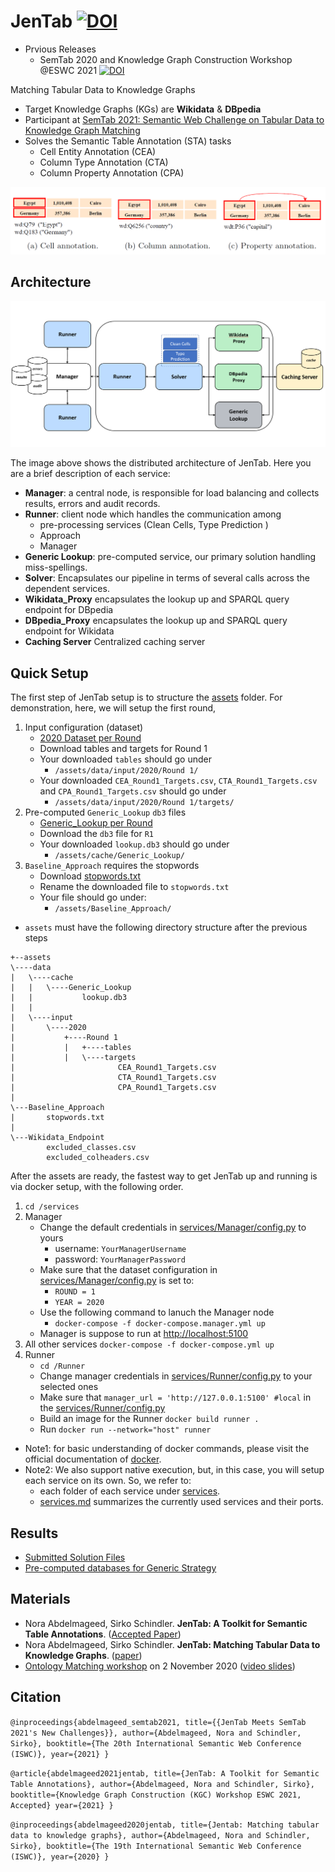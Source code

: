 # JenTab [![DOI](https://zenodo.org/badge/DOI/10.5281/zenodo.5584721.svg)](https://doi.org/10.5281/zenodo.5584721)
* Prvious Releases
	* SemTab 2020 and Knowledge Graph Construction Workshop @ESWC 2021 [![DOI](https://zenodo.org/badge/DOI/10.5281/zenodo.5584721.svg)](https://doi.org/10.5281/zenodo.5584721)

Matching Tabular Data to Knowledge Graphs

* Target Knowledge Graphs (KGs) are **Wikidata** & **DBpedia**
* Participant at [SemTab 2021: Semantic Web Challenge on Tabular Data to Knowledge Graph Matching](https://www.cs.ox.ac.uk/isg/challenges/sem-tab/2021/index.html)
* Solves the Semantic Table Annotation (STA) tasks
    * Cell Entity Annotation (CEA)
    * Column Type Annotation (CTA)
    * Column Property Annotation (CPA)

![tasks image!](images/tasks.png)

## Architecture 
![architecture image!](images/architecture.png)

The image above shows the distributed architecture of JenTab. Here you are a brief description of each service:
* **Manager**: a central node, is responsible for load balancing and collects results, errors and audit records.
* **Runner**: client node which handles the communication among 
    * pre-processing services (Clean Cells, Type Prediction )
    * Approach 
    * Manager 
* **Generic Lookup**: pre-computed service, our primary solution handling miss-spellings. 
* **Solver**: Encapsulates our pipeline in terms of several calls across the dependent services.  
* **Wikidata_Proxy** encapsulates the lookup up and SPARQL query endpoint for DBpedia
* **DBpedia_Proxy** encapsulates the lookup up and SPARQL query endpoint for Wikidata
* **Caching Server** Centralized caching server 


## Quick Setup
The first step of JenTab setup is to structure the [assets](/assets) folder. 
For demonstration, here, we will setup the first round, 

1. Input configuration (dataset)
    * [2020 Dataset per Round](https://zenodo.org/record/4282879#.YIrI57UzZZg)
    * Download tables and targets for Round 1
    * Your downloaded ```tables``` should go under
        * `/assets/data/input/2020/Round 1/`
    * Your downloaded ``CEA_Round1_Targets.csv``, `CTA_Round1_Targets.csv` and `CPA_Round1_Targets.csv` should go under
        * `/assets/data/input/2020/Round 1/targets/`
2. Pre-computed `Generic_Lookup` `db3` files
    * [Generic_Lookup per Round](https://github.com/fusion-jena/JenTab_precomputed_lookup)
    * Download the `db3` file for `R1`
    * Your downloaded `lookup.db3` should go under
        * `/assets/cache/Generic_Lookup/`
3. `Baseline_Approach` requires the stopwords 
    * Download [stopwords.txt](https://gist.github.com/sebleier/554280)
    * Rename the downloaded file to `stopwords.txt`
    * Your file should go under:
        * `/assets/Baseline_Approach/`
* `assets` must have the following directory structure after the previous steps
````      
+--assets
\----data
|   \----cache
|   |   \----Generic_Lookup
|   |           lookup.db3
|   |           
|   \----input
|       \----2020
|           +----Round 1
|           |   +----tables
|           |   \----targets
|                       CEA_Round1_Targets.csv
|                       CTA_Round1_Targets.csv
|                       CPA_Round1_Targets.csv
|
\---Baseline_Approach
|       stopwords.txt
|       
\---Wikidata_Endpoint
        excluded_classes.csv
        excluded_colheaders.csv
````

After the assets are ready, the fastest way to get JenTab up and running is via docker setup, with the following order.

1. ```cd /services```
2. Manager  
    * Change the default credentials in [services/Manager/config.py](/services/Manager/config.py) to yours
        * username: ```YourManagerUsername```
        * password: ```YourManagerPassword```
    * Make sure that the dataset configuration in [services/Manager/config.py](/services/Manager/config.py) is set to:
        * `ROUND = 1` 
        * `YEAR = 2020`
    * Use the following command to lanuch the Manager node 
        * ```docker-compose -f docker-compose.manager.yml up ```
    * Manager is suppose to run at [http://localhost:5100](http://localhost:5100)   
3. All other services ```docker-compose -f docker-compose.yml up```
4. Runner 
    * ```cd /Runner```
    * Change manager credentials in [services/Runner/config.py](/services/Runner/config.py) to your selected ones
    * Make sure that `manager_url = 'http://127.0.0.1:5100' #local` in the [services/Runner/config.py](/services/Runner/config.py)
    * Build an image for the Runner ```docker build runner .```
    * Run ```docker run --network="host" runner```    
        
* Note1: for basic understanding of docker commands, please visit the official documentation of [docker](https://docs.docker.com/get-started/).
* Note2: We also support native execution, but, in this case, you will setup each service on its own. So, we refer to:
    * each folder of each service under [services](/services).
    * [services.md](services/Services.md) summarizes the currently used services and their ports. 


	
## Results

* [Submitted Solution Files](https://github.com/fusion-jena/JenTab_solution_files) 
* [Pre-computed databases for Generic Strategy](https://github.com/fusion-jena/JenTab_precomputed_lookup)

## Materials
* Nora Abdelmageed, Sirko Schindler. **JenTab: A Toolkit for Semantic Table Annotations**. ([Accepted Paper](https://openreview.net/pdf?id=aZUGsoLdpa))
* Nora Abdelmageed, Sirko Schindler. **JenTab: Matching Tabular Data to Knowledge Graphs**. ([paper](http://ceur-ws.org/Vol-2775/paper4.pdf))
* [Ontology Matching workshop](http://om2020.ontologymatching.org/#prg) on 2 November 2020 ([video slides](https://drive.google.com/file/d/1LZzb4x2ay_Vys0qLP4t3rjiwgv368RJ5/view)) 

## Citation 
`@inproceedings{abdelmageed_semtab2021,
  title={{JenTab Meets SemTab 2021's New Challenges}},
  author={Abdelmageed, Nora and Schindler, Sirko},
  booktitle={The 20th International Semantic Web Conference (ISWC)},
  year={2021}
}
`

`
@article{abdelmageed2021jentab,
  title={JenTab: A Toolkit for Semantic Table Annotations},
  author={Abdelmageed, Nora and Schindler, Sirko},
  booktitle={Knowledge Graph Construction (KGC) Workshop ESWC 2021, Accepted}
  year={2021}
}
`

`@inproceedings{abdelmageed2020jentab,
  title={Jentab: Matching tabular data to knowledge graphs},
  author={Abdelmageed, Nora and Schindler, Sirko},
  booktitle={The 19th International Semantic Web Conference (ISWC)},
  year={2020}
}
`
